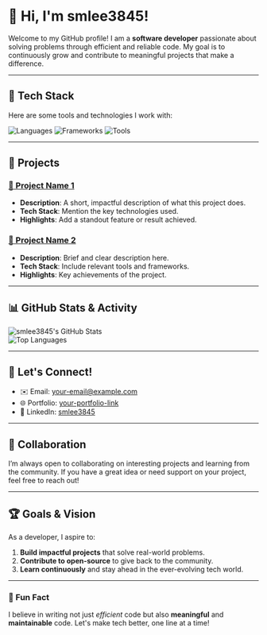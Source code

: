 # 👋 Hi, I'm smlee3845!

Welcome to my GitHub profile! I am a **software developer** passionate about solving problems through efficient and reliable code. My goal is to continuously grow and contribute to meaningful projects that make a difference.

---

## 🔧 Tech Stack

Here are some tools and technologies I work with:  

![Languages](https://img.shields.io/badge/Languages-JavaScript%20%7C%20Python%20%7C%20C%2B%2B-brightgreen?style=flat-square)
![Frameworks](https://img.shields.io/badge/Frameworks-React%20%7C%20Node.js%20%7C%20Django-blue?style=flat-square)
![Tools](https://img.shields.io/badge/Tools-Git%20%7C%20Docker%20%7C%20VS%20Code-orange?style=flat-square)

---

## 🌟 Projects

### [🔗 Project Name 1](https://github.com/smlee3845/project1)
- **Description**: A short, impactful description of what this project does.
- **Tech Stack**: Mention the key technologies used.
- **Highlights**: Add a standout feature or result achieved.

### [🔗 Project Name 2](https://github.com/smlee3845/project2)
- **Description**: Brief and clear description here.
- **Tech Stack**: Include relevant tools and frameworks.
- **Highlights**: Key achievements of the project.

---

## 📊 GitHub Stats & Activity

![smlee3845's GitHub Stats](https://github-readme-stats.vercel.app/api?username=smlee3845&show_icons=true&theme=radical)  
![Top Languages](https://github-readme-stats.vercel.app/api/top-langs/?username=smlee3845&layout=compact&theme=radical)

---

## 💬 Let's Connect!

- ✉️ Email: [your-email@example.com](mailto:your-email@example.com)  
- 🌐 Portfolio: [your-portfolio-link](https://your-portfolio.com)  
- 💼 LinkedIn: [smlee3845](https://www.linkedin.com/in/smlee3845/)  

---

## 🙌 Collaboration

I’m always open to collaborating on interesting projects and learning from the community. If you have a great idea or need support on your project, feel free to reach out!

---

## 🏆 Goals & Vision

As a developer, I aspire to:
1. **Build impactful projects** that solve real-world problems.
2. **Contribute to open-source** to give back to the community.
3. **Learn continuously** and stay ahead in the ever-evolving tech world.

---

### 🚀 Fun Fact

I believe in writing not just *efficient* code but also **meaningful** and **maintainable** code. Let's make tech better, one line at a time!  

	
